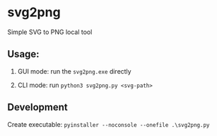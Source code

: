 # svg2png
Simple SVG to PNG local tool

## Usage:

1. GUI mode: run the `svg2png.exe` directly

2. CLI mode: run `python3 svg2png.py <svg-path>`

## Development

Create executable: `pyinstaller --noconsole --onefile .\svg2png.py`
